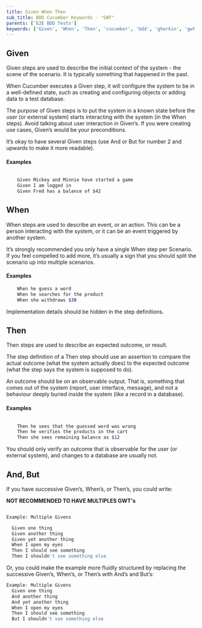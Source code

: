 ```yaml
---
title: Given When Then
sub_title: BDD Cucumber Keywords - "GWT"
parents: ['E2E BDD Tests']
keywords: ['Given', 'When', 'Then', 'cucumber', 'bdd', 'gherkin', 'gwt']
---
```


## Given

Given steps are used to describe the initial context of the system - the scene of the scenario. It is typically something that happened in the past.

When Cucumber executes a Given step, it will configure the system to be in a well-defined state, such as creating and configuring objects or adding data to a test database.

The purpose of Given steps is to put the system in a known state before the user (or external system) starts interacting with the system (in the When steps). Avoid talking about user interaction in Given’s. If you were creating use cases, Given’s would be your preconditions.

It’s okay to have several Given steps (use And or But for number 2 and upwards to make it more readable).

#### Examples

```bash

    Given Mickey and Minnie have started a game
    Given I am logged in
    Given Fred has a balance of $42

```

## When

When steps are used to describe an event, or an action. This can be a person interacting with the system, or it can be an event triggered by another system.

It’s strongly recommended you only have a single When step per Scenario. If you feel compelled to add more, it’s usually a sign that you should split the scenario up into multiple scenarios.

#### Examples

```bash
    When he guess a word
    When he searches for the product
    When she withdraws $30
```

Implementation details should be hidden in the step definitions.

## Then

Then steps are used to describe an expected outcome, or result.

The step definition of a Then step should use an assertion to compare the actual outcome (what the system actually does) to the expected outcome (what the step says the system is supposed to do).

An outcome should be on an observable output. That is, something that comes out of the system (report, user interface, message), and not a behaviour deeply buried inside the system (like a record in a database).

#### Examples

```bash

    Then he sees that the guessed word was wrong
    Then he verifies the products in the cart
    Then she sees remaining balance as $12

```

You should only verify an outcome that is observable for the user (or external system), and changes to a database are usually not.

## And, But

If you have successive Given’s, When’s, or Then’s, you could write:

**NOT RECOMMENDED TO HAVE MULTIPLES GWT's**

```bash

Example: Multiple Givens

  Given one thing
  Given another thing
  Given yet another thing
  When I open my eyes
  Then I should see something
  Then I shouldn't see something else

```

Or, you could make the example more fluidly structured by replacing the successive Given’s, When’s, or Then’s with And’s and But’s:

```javascript
Example: Multiple Givens
  Given one thing
  And another thing
  And yet another thing
  When I open my eyes
  Then I should see something
  But I shouldn't see something else
```
